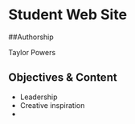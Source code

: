 # Student Web Site

##Authorship

Taylor Powers

## Objectives & Content
* Leadership
* Creative inspiration
* 
